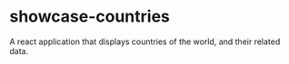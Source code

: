 # showcase-countries

A react application that displays countries of the world, and their related data.
